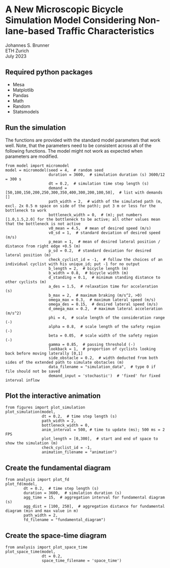 # A New Microscopic Bicycle Simulation Model Considering Non-lane-based Traffic Characteristics
Johannes S. Brunner <br />
ETH Zurich <br />
July 2023 <br />

## Required python packages
- Mesa
- Matplotlib
- Pandas
- Math
- Random
- Statsmodels

## Run the simulation
The functions are provided with the standard model parameters that work well. Note, that the parameters need to be consistent across all of the following functions. The model might not work as expected when parameters are modified.
```
from model import micromodel
model = micromodel(seed = 4,  # random seed
                   duration = 3600,  # simulation duration (s) 3600/12 = 300 s
                   dt = 0.2,  # simulation time step length (s)
                   demand = [50,100,150,200,250,300,350,400,300,200,100,50],  # list with demands []
                   path_width = 2,  # width of the simulated path (m, excl. 2x 0.5 m space on side of the path); put 3 m or less for the bottleneck to work
                   bottleneck_width = 0,  # (m); put numbers [1.0,1.5,2.0] for the bottleneck to be active; all other values mean that the bottleneck is not active
                   v0_mean = 4.5,  # mean of desired speed (m/s)
                   v0_sd = 1,  # standard deviation of desired speed (m/s)
                   p_mean = 1,  # mean of desired lateral position / distance from right edge +0.5 (m)
                   p_sd = 0.2,  # standard deviation for desired lateral position (m)
                   check_cyclist_id = -1,  # follow the choices of an individual cyclist with his unique_id; put -1 for no output
                   b_length = 2,  # bicycle length (m)
                   b_width = 0.8,  # bicycle width (m)
                   d_standing = 0.1,  # minimum standing distance to other cyclists (m)
                   a_des = 1.5,  # relaxation time for acceleration (s)
                   b_max = 2,  # maximum braking (m/s^2, >0)
                   omega_max = 0.3,  # maximum lateral speed (m/s)
                   omega_des = 0.15,  # desired lateral speed (m/s)
                   d_omega_max = 0.2,  # maximum lateral acceleration (m/s^2)
                   phi = 4,  # scale length of the consideration range (-)
                   alpha = 0.8,  # scale length of the safety region (-)
                   beta = 0.05,  # scale width of the safety region (-)
                   gamma = 0.85,  # passing threshold (-)
                   lookback = 1,  # proportion of cyclists looking back before moving laterally [0,1]
                   side_obstacle = 0.2,  # width deducted from both sides of the extended path to simulate obstacles (m)
                   data_filename = "simulation_data",  # type 0 if file should not be saved
                   demand_input = 'stochastic')  # 'fixed' for fixed interval inflow
```
## Plot the interactive animation
```
from figures import plot_simulation
plot_simulation(model, 
                dt = 0.2,  # time step length (s)
                path_width = 2,
                bottleneck_width = 0,
                anim_interval = 500, # time to update (ms); 500 ms = 2 FPS
                plot_length = [0,300],  # start and end of space to show the simulation (m)
                check_cyclist_id = -1, 
                animation_filename = "animation")
```
## Create the fundamental diagram
```
from analysis import plot_fd
plot_fd(model, 
        dt = 0.2,  # time step length (s)
        duration = 3600,  # simulation duration (s)
        agg_time = 15,  # aggregation interval for fundamental diagram (s)
        agg_dist = [100, 250],  # aggregation distance for fundamental diagram (min and max value in m)
        path_width = 2,
        fd_filename = "fundamental_diagram")
```
## Create the space-time diagram
```
from analysis import plot_space_time
plot_space_time(model, 
                dt = 0.2,
                space_time_filename = 'space_time')
```
